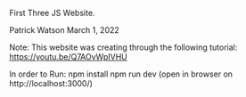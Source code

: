 First Three JS Website.

Patrick Watson
March 1, 2022

Note: This website was creating through the following tutorial: https://youtu.be/Q7AOvWpIVHU

In order to Run:
npm install
npm run dev
(open in browser on http://localhost:3000/)